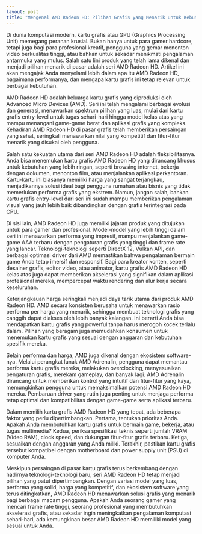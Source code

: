 ```yaml
---
layout: post
title: "Mengenal AMD Radeon HD: Pilihan Grafis yang Menarik untuk Kebutuhan Anda"
---
```


Di dunia komputasi modern, kartu grafis atau GPU (Graphics Processing Unit) memegang peranan krusial. Bukan hanya untuk para gamer hardcore, tetapi juga bagi para profesional kreatif, pengguna yang gemar menonton video berkualitas tinggi, atau bahkan untuk sekadar menikmati pengalaman antarmuka yang mulus. Salah satu lini produk yang telah lama dikenal dan menjadi pilihan menarik di pasar adalah seri AMD Radeon HD. Artikel ini akan mengajak Anda menyelami lebih dalam apa itu AMD Radeon HD, bagaimana performanya, dan mengapa kartu grafis ini tetap relevan untuk berbagai kebutuhan.

AMD Radeon HD adalah keluarga kartu grafis yang diproduksi oleh Advanced Micro Devices (AMD). Seri ini telah mengalami berbagai evolusi dan generasi, menawarkan spektrum pilihan yang luas, mulai dari kartu grafis entry-level untuk tugas sehari-hari hingga model kelas atas yang mampu menangani game-game berat dan aplikasi grafis yang kompleks. Kehadiran AMD Radeon HD di pasar grafis telah memberikan persaingan yang sehat, seringkali menawarkan nilai yang kompetitif dan fitur-fitur menarik yang disukai oleh pengguna.

Salah satu kekuatan utama dari seri AMD Radeon HD adalah fleksibilitasnya. Anda bisa menemukan kartu grafis AMD Radeon HD yang dirancang khusus untuk kebutuhan yang lebih ringan, seperti browsing internet, bekerja dengan dokumen, menonton film, atau menjalankan aplikasi perkantoran. Kartu-kartu ini biasanya memiliki harga yang sangat terjangkau, menjadikannya solusi ideal bagi pengguna rumahan atau bisnis yang tidak memerlukan performa grafis yang ekstrem. Namun, jangan salah, bahkan kartu grafis entry-level dari seri ini sudah mampu memberikan pengalaman visual yang jauh lebih baik dibandingkan dengan grafis terintegrasi pada CPU.

Di sisi lain, AMD Radeon HD juga memiliki jajaran produk yang ditujukan untuk para gamer dan profesional. Model-model yang lebih tinggi dalam seri ini menawarkan performa yang impresif, mampu menjalankan game-game AAA terbaru dengan pengaturan grafis yang tinggi dan frame rate yang lancar. Teknologi-teknologi seperti DirectX 12, Vulkan API, dan berbagai optimasi driver dari AMD memastikan bahwa pengalaman bermain game Anda tetap imersif dan responsif. Bagi para kreator konten, seperti desainer grafis, editor video, atau animator, kartu grafis AMD Radeon HD kelas atas juga dapat memberikan akselerasi yang signifikan dalam aplikasi profesional mereka, mempercepat waktu rendering dan alur kerja secara keseluruhan.

Keterjangkauan harga seringkali menjadi daya tarik utama dari produk AMD Radeon HD. AMD secara konsisten berusaha untuk menawarkan rasio performa per harga yang menarik, sehingga membuat teknologi grafis yang canggih dapat diakses oleh lebih banyak kalangan. Ini berarti Anda bisa mendapatkan kartu grafis yang powerful tanpa harus merogoh kocek terlalu dalam. Pilihan yang beragam juga memudahkan konsumen untuk menemukan kartu grafis yang sesuai dengan anggaran dan kebutuhan spesifik mereka.

Selain performa dan harga, AMD juga dikenal dengan ekosistem software-nya. Melalui perangkat lunak AMD Adrenalin, pengguna dapat memantau performa kartu grafis mereka, melakukan overclocking, menyesuaikan pengaturan grafis, merekam gameplay, dan banyak lagi. AMD Adrenalin dirancang untuk memberikan kontrol yang intuitif dan fitur-fitur yang kaya, memungkinkan pengguna untuk memaksimalkan potensi AMD Radeon HD mereka. Pembaruan driver yang rutin juga penting untuk menjaga performa tetap optimal dan kompatibilitas dengan game-game serta aplikasi terbaru.

Dalam memilih kartu grafis AMD Radeon HD yang tepat, ada beberapa faktor yang perlu dipertimbangkan. Pertama, tentukan prioritas Anda. Apakah Anda membutuhkan kartu grafis untuk bermain game, bekerja, atau tugas multimedia? Kedua, periksa spesifikasi teknis seperti jumlah VRAM (Video RAM), clock speed, dan dukungan fitur-fitur grafis terbaru. Ketiga, sesuaikan dengan anggaran yang Anda miliki. Terakhir, pastikan kartu grafis tersebut kompatibel dengan motherboard dan power supply unit (PSU) di komputer Anda.

Meskipun persaingan di pasar kartu grafis terus berkembang dengan hadirnya teknologi-teknologi baru, seri AMD Radeon HD tetap menjadi pilihan yang patut dipertimbangkan. Dengan variasi model yang luas, performa yang solid, harga yang kompetitif, dan ekosistem software yang terus ditingkatkan, AMD Radeon HD menawarkan solusi grafis yang menarik bagi berbagai macam pengguna. Apakah Anda seorang gamer yang mencari frame rate tinggi, seorang profesional yang membutuhkan akselerasi grafis, atau sekadar ingin meningkatkan pengalaman komputasi sehari-hari, ada kemungkinan besar AMD Radeon HD memiliki model yang sesuai untuk Anda.
